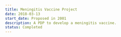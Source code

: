 ```yaml
---
title: Meningitis Vaccine Project
date: 2018-03-13
start_date: Proposed in 2001
description: A PDP to develop a meningitis vaccine.
status: Completed
---
```

